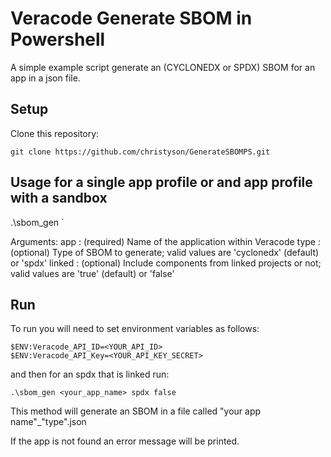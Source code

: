 # Veracode Generate SBOM in Powershell

A simple example script generate an (CYCLONEDX or SPDX) SBOM for an app in a json file.

## Setup

Clone this repository:

    git clone https://github.com/christyson/GenerateSBOMPS.git


## Usage for a single app profile or and app profile with a sandbox

.\sbom_gen <arguments>`

Arguments:
app    : (required) Name of the application within Veracode
type   : (optional) Type of SBOM to generate; valid values are 'cyclonedx' (default) or 'spdx'
linked : (optional) Include components from linked projects or not; valid values are 'true' (default) or 'false'

## Run

To run you will need to set environment variables as follows: 

```
$ENV:Veracode_API_ID=<YOUR_API_ID>
$ENV:Veracode_API_Key=<YOUR_API_KEY_SECRET>
```

and then for an spdx that is linked run:

```
.\sbom_gen <your_app_name> spdx false
```

This method will generate an SBOM in a file called "your app name"_"type".json

If the app is not found an error message will be printed.
